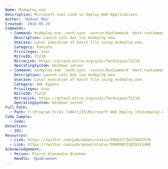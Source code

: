 ```yaml
---
Name: Msdeploy.exe
Description: Microsoft tool used to deploy Web Applications.
Author: 'Oddvar Moe'
Created: '2018-05-25'
Commands:
  - Command: msdeploy.exe -verb:sync -source:RunCommand -dest:runCommand="c:\temp\calc.bat"
    Description: Launch calc.bat via msdeploy.exe.
    Usecase: Local execution of batch file using msdeploy.exe.
    Category: Execute
    Privileges: User
    MitreID: T1218
    MitreLink: https://attack.mitre.org/wiki/Technique/T1218
    OperatingSystem: Windows server
  - Command: msdeploy.exe -verb:sync -source:RunCommand -dest:runCommand="c:\temp\calc.bat"
    Description: Launch calc.bat via msdeploy.exe.
    Usecase: Local execution of batch file using msdeploy.exe.
    Category: AWL bypass
    Privileges: User
    MitreID: T1218
    MitreLink: https://attack.mitre.org/wiki/Technique/T1218
    OperatingSystem: Windows server
Full_Path:
  - Path: C:\Program Files (x86)\IIS\Microsoft Web Deploy V3\msdeploy.exe
Code_Sample:
  - Code:
Detection:
  - IOC:
Resources:
  - Link: https://twitter.com/pabraeken/status/995837734379032576
  - Link: https://twitter.com/pabraeken/status/999090532839313408
Acknowledgement:
  - Person: Pierre-Alexandre Braeken
    Handle: '@pabraeken'
---
```

